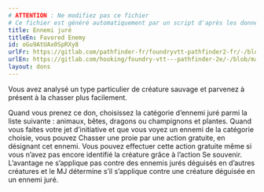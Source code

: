 ```yaml
---
# ATTENTION : Ne modifiez pas ce fichier
# Ce fichier est généré automatiquement par un script d'après les données du module Foundry VTT officiel et de sa traduction
title: Ennemi juré
titleEn: Favored Enemy
id: oGu9AtUAx0SpRXy8
urlFr: https://gitlab.com/pathfinder-fr/foundryvtt-pathfinder2-fr/-/blob/master/data/feats/oGu9AtUAx0SpRXy8.htm
urlEn: https://gitlab.com/hooking/foundry-vtt---pathfinder-2e/-/blob/master/packs/data/feats.db/favored-enemy.json
layout: dons
---
```

Vous avez analysé un type particulier de créature sauvage et parvenez à présent à la chasser plus facilement.

Quand vous prenez ce don, choisissez la catégorie d’ennemi juré parmi la liste suivante : animaux, bêtes, dragons ou champignons et plantes. Quand vous faites votre jet d’initiative et que vous voyez un ennemi de la catégorie choisie, vous pouvez Chasser une proie par une action gratuite, en désignant cet ennemi. Vous pouvez effectuer cette action gratuite même si vous n’avez pas encore identifié la créature grâce à l’action Se souvenir. L’avantage ne s’applique pas contre des ennemis jurés déguisés en d’autres créatures et le MJ détermine s’il s’applique contre une créature déguisée en un ennemi juré.
